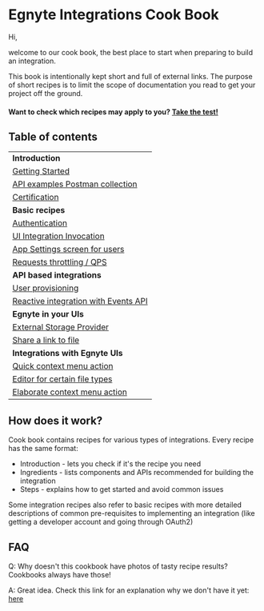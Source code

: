 # Egnyte Integrations Cook Book

Hi,

welcome to our cook book, the best place to start when preparing to build an integration.

This book is intentionally kept short and full of external links.
The purpose of short recipes is to limit the scope of documentation you read to get your project off the ground.

#### Want to check which recipes may apply to you? [Take the test!](test.md)

## Table of contents

|  |
| --- |
|**Introduction**|
|[Getting Started](getting-started.md)|
|[API examples Postman collection](api-examples.md)|
|[Certification](certification.md)|
|**Basic recipes**|
|[Authentication](auth.md)|
|[UI Integration Invocation](ui-framework.md)|
|[App Settings screen for users](app-settings.md)|
|[Requests throttling / QPS](throttling.md)|
|**API based integrations**|
|[User provisioning](user-provisioning.md)|
|[Reactive integration with Events API](events-app.md)|
|**Egnyte in your UIs**|
|[External Storage Provider](external-storage.md)|
|[Share a link to file](share-link.md)|
|**Integrations with Egnyte UIs**|
|[Quick context menu action](context-menu.md)|
|[Editor for certain file types](editor.md)|
|[Elaborate context menu action](elaborate-uint.md)|


## How does it work?

Cook book contains recipes for various types of integrations. Every recipe has the same format:
- Introduction - lets you check if it's the recipe you need
- Ingredients - lists components and APIs recommended for building the integration
- Steps - explains how to get started and avoid common issues

Some integration recipes also refer to basic recipes with more detailed descriptions of common pre-requisites to implementing an integration (like getting a developer account and going through OAuth2)

## FAQ

Q: Why doesn't this cookbook have photos of tasty recipe results? Cookbooks always have those!

A: Great idea. Check this link for an explanation why we don't have it yet: [here](TBD.md)
